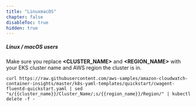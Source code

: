 ```yaml
---
title: "LinuxmacOS"
chapter: false
disableToc: true
hidden: true
---
```


##### Linux / macOS users

Make sure you replace **<CLUSTER_NAME>** and **<REGION_NAME>** with your EKS cluster name and AWS region the cluster is in.

```
curl https://raw.githubusercontent.com/aws-samples/amazon-cloudwatch-container-insights/master/k8s-yaml-templates/quickstart/cwagent-fluentd-quickstart.yaml | sed "s/{{cluster_name}}/Cluster_Name/;s/{{region_name}}/Region/" | kubectl delete -f -
```